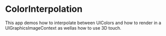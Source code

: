 # ColorInterpolation

This app demos how to interpolate between UIColors and how to render in a UIGraphicsImageContext as wellas how to use 3D touch.
